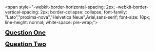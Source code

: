<span style="-webkit-border-horizontal-spacing: 2px; -webkit-border-vertical-spacing: 2px;
border-collapse: collapse; font-family: "Lato","proxima-nova","Helvetica Neue",Arial,sans-serif; font-size: 18px; line-height: normal;
white-space: pre-wrap;"><script language="javascript" type="text/javascript">
//<![CDATA[
  function toggleDiv(divid){
    if(document.getElementById(divid).style.display == 'none'){
      document.getElementById(divid).style.display = 'block';
    }else{
      document.getElementById(divid).style.display = 'none';
    }
  }
//]]>
</script>

<a href="javascript:;" onmousedown="toggleDiv('question1');" style="font-size:20px; color:black; font-weight:bold;">Question One</a>
<div id="question1" style="display:none;">
<h3 style="font-size:16px; color:black; font-weight:normal; font-family: "Lato","proxima-nova","Helvetica Neue",Arial,sans-serif;">Answer</h3>
</div></span>

<a href="javascript:;" onmousedown="toggleDiv('question2');" style="font-size:20px; color:black; font-weight:bold;">Question Two</a>
<div id="question2" style="display:none;">
<h3 style="font-size:16px; color:black; font-weight:normal; font-family: "Lato","proxima-nova","Helvetica Neue",Arial,sans-serif;">Another answer<br />
With more than one line</h3>
</div></span>


